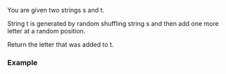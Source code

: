 You are given two strings s and t.

String t is generated by random shuffling string s and then add one more letter at a random position.

Return the letter that was added to t.
<h3>Example </h3>
